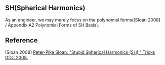 
## SH(Spherical Harmonics)  

As an engineer, we may merely focus on the polynomial forms([Sloan 2008] / Appendix A2 Polynomial Forms of SH Basis).  




## Reference  

[Sloan 2008] [Peter-Pike Sloan. "Stupid Spherical Harmonics (SH)." Tricks GDC 2008.](http://www.ppsloan.org/publications/StupidSH36.pdf)  


